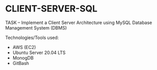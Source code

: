 # CLIENT-SERVER-SQL
TASK – Implement a Client Server Architecture using MySQL Database Management System (DBMS)

Technologies/Tools used:
* AWS (EC2)
* Ubuntu Server 20.04 LTS
* MonogDB
* GitBash
